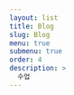 ```yaml
---
layout: list
title: Blog
slug: Blog
menu: true
submenu: true
order: 4
description: >
  수업  
---
```

